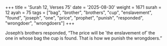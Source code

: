 +++
title = 'Surah 12, Verses 75'
date = '2025-08-30'
weight = 1671
surah = 12
ayah = 75
tags = ["bag", "brother", "brothers", "cup", "enslavement", "found", "joseph", "one", "price", "prophet", "punish", "responded", "wrongdoer", "wrongdoers"]
+++

Joseph’s brothers responded, “The price will be ˹the enslavement of˺ the one in whose bag the cup is found. That is how we punish the wrongdoers.”